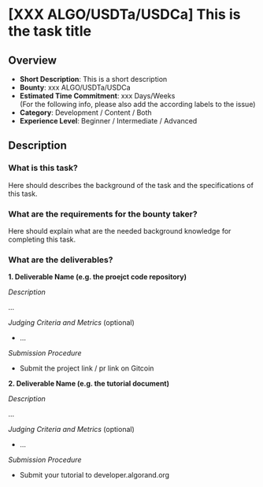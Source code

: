 # [XXX ALGO/USDTa/USDCa] This is the task title

## Overview

* **Short Description**: This is a short description
* **Bounty**: xxx ALGO/USDTa/USDCa
* **Estimated Time Commitment**: xxx Days/Weeks  
(For the following info, please also add the according labels to the issue)
* **Category**: Development / Content / Both
* **Experience Level**: Beginner / Intermediate / Advanced


## Description

### What is this task?
Here should describes the background of the task and the specifications of this task.

### What are the requirements for the bounty taker?
Here should explain what are the needed background knowledge for completing this task. 

### What are the deliverables? 
**1. Deliverable Name (e.g. the proejct code repository)**

_Description_

...

_Judging Criteria and Metrics_ (optional)
  * ...

_Submission Procedure_ 
 * Submit the project link / pr link on Gitcoin

**2. Deliverable Name (e.g. the tutorial document)**

_Description_

...

_Judging Criteria and Metrics_ (optional)
  * ...

_Submission Procedure_ 
 * Submit your tutorial to developer.algorand.org
